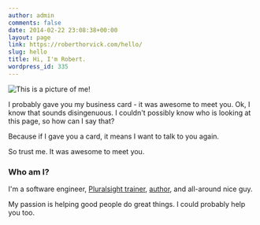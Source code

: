 ```yaml
---
author: admin
comments: false
date: 2014-02-22 23:08:38+00:00
layout: page
link: https://roberthorvick.com/hello/
slug: hello
title: Hi, I'm Robert.
wordpress_id: 335
---
```


![This is a picture of me!](http://www.roberthorvick.com/wp-content/uploads/2014/02/robert-horvick-v3.jpg)

I probably gave you my business card - it was awesome to meet you.  Ok, I know that sounds disingenuous.  I couldn't possibly know who is looking at this page, so how can I say that?  

Because if I gave you a card, it means I want to talk to you again.

So trust me.  It was awesome to meet you.



### Who am I?



I'm a software engineer, [Pluralsight trainer](http://pluralsight.com/training/Authors/Details/robert-horvick), [author](http://www.syncfusion.com/resources/techportal/ebooks/datastructurespart1), and all-around nice guy.

My passion is helping good people do great things.  I could probably help you too.
